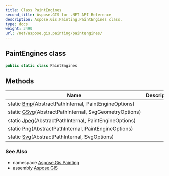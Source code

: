 ```yaml
---
title: Class PaintEngines
second_title: Aspose.GIS for .NET API Reference
description: Aspose.Gis.Painting.PaintEngines class. 
type: docs
weight: 3490
url: /net/aspose.gis.painting/paintengines/
---
```

## PaintEngines class

```csharp
public static class PaintEngines
```

## Methods

| Name | Description |
| --- | --- |
| static [Bmp](../../aspose.gis.painting/paintengines/bmp/)(AbstractPathInternal, PaintEngineOptions) |  |
| static [GSvg](../../aspose.gis.painting/paintengines/gsvg/)(AbstractPathInternal, SvgGeometryOptions) |  |
| static [Jpeg](../../aspose.gis.painting/paintengines/jpeg/)(AbstractPathInternal, PaintEngineOptions) |  |
| static [Png](../../aspose.gis.painting/paintengines/png/)(AbstractPathInternal, PaintEngineOptions) |  |
| static [Svg](../../aspose.gis.painting/paintengines/svg/)(AbstractPathInternal, SvgOptions) |  |

### See Also

* namespace [Aspose.Gis.Painting](../../aspose.gis.painting/)
* assembly [Aspose.GIS](../../)


